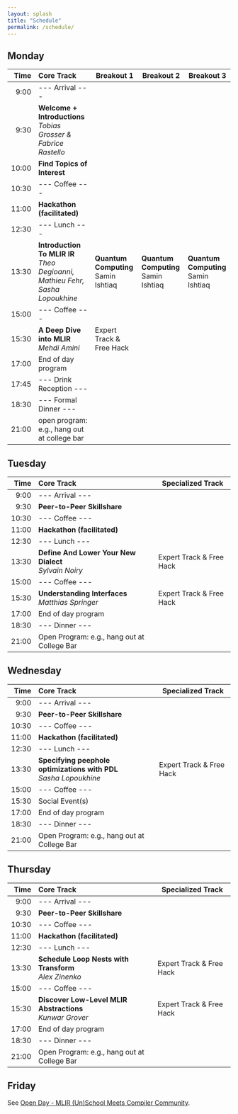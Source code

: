 ```yaml
---
layout: splash
title: "Schedule"
permalink: /schedule/
---
```


## Monday

| Time  |  Core Track                                                                       | Breakout 1                              | Breakout 2                              | Breakout 3                              |
|-----: |:----------------------------------------------------------------------------------| ----------------------------------------| ----------------------------------------| ----------------------------------------|
|  9:00 | --- Arrival ---                                                                   |                                         |                                         |                                         |
|  9:30 | **Welcome + Introductions** <br>*Tobias Grosser & Fabrice Rastello*               |                                         |                                         |                                         |
| 10:00 | **Find Topics of Interest**                                                       |                                         |                                         |                                         |
| 10:30 | --- Coffee ---                                                                    |                                         |                                         |                                         |
| 11:00 | **Hackathon (facilitated)**                                                       |                                         |                                         |                                         |
| 12:30 | --- Lunch ---                                                                     |                                         |                                         |                                         |
| 13:30 | **Introduction To MLIR IR** <br> *Theo Degioanni, Mathieu Fehr, Sasha Lopoukhine* | **Quantum Computing**<br> Samin Ishtiaq | **Quantum Computing**<br> Samin Ishtiaq | **Quantum Computing**<br> Samin Ishtiaq |
| 15:00 | --- Coffee ---                                                                    |                                         |                                         |                                         |
| 15:30 | **A Deep Dive into MLIR** <br> *Mehdi Amini*   | Expert Track & Free Hack         |                                         |                                         |                                         |
| 17:00 | End of day program                                                                |                                         |                                         |                                         |
| 17:45 | --- Drink Reception ---					                    |                                         |                                         |                                         |
| 18:30 | --- Formal Dinner ---                                                             |                                         |                                         |                                         |
| 21:00 | open program: e.g., hang out at college bar                                       |                                         |                                         |                                         |

## Tuesday

| Time  |  Core Track                                                            | Specialized Track                 |
|-----: |:------------------------------------------------------------------- | ------------------------ |
|  9:00 | --- Arrival ---                                                     |                          |
|  9:30 | **Peer-to-Peer Skillshare**                                         |                          |
| 10:30 | --- Coffee ---                                                      |                          |
| 11:00 | **Hackathon (facilitated)**                                          |                          |
| 12:30 | --- Lunch ---                                                       |                          |
| 13:30 | **Define And Lower Your New Dialect** <br> *Sylvain Noiry*           | Expert Track & Free Hack |
| 15:00 | --- Coffee ---                                                      |                          |
| 15:30 | **Understanding Interfaces** <br> *Matthias Springer*   | Expert Track & Free Hack |
| 17:00 | End of day program                                                  |                          |
| 18:30 | --- Dinner ---                                               |                          |
| 21:00 | Open Program: e.g., hang out at College Bar                         |                          |

## Wednesday

| Time  |  Core Track                                                            | Specialized Track                 |
|-----: |:------------------------------------------------------------------- | ------------------------ |
|  9:00 | --- Arrival ---                                                     |                          |
|  9:30 | **Peer-to-Peer Skillshare**                                         |                          |
| 10:30 | --- Coffee ---                                                      |                          |
| 11:00 | **Hackathon (facilitated)**                                          |                          |
| 12:30 | --- Lunch ---                                                       |                          |
| 13:30 | **Specifying peephole optimizations with PDL** <br> *Sasha Lopoukhine*           | Expert Track & Free Hack |
| 15:00 | --- Coffee ---                                                      |                          |
| 15:30 | Social Event(s)   | |
| 17:00 | End of day program                                                  |                          |
| 18:30 | --- Dinner ---                                               |                          |
| 21:00 | Open Program: e.g., hang out at College Bar                         |                          |

## Thursday

| Time  |  Core Track                                                            | Specialized Track                 |
|-----: |:------------------------------------------------------------------- | ------------------------ |
|  9:00 | --- Arrival ---                                                     |                          |
|  9:30 | **Peer-to-Peer Skillshare**                                         |                          |
| 10:30 | --- Coffee ---                                                      |                          |
| 11:00 | **Hackathon (facilitated)**                                          |                          |
| 12:30 | --- Lunch ---                                                       |                          |
| 13:30 | **Schedule Loop Nests with Transform** <br> *Alex Zinenko*   | Expert Track & Free Hack |
| 15:00 | --- Coffee ---                                                      |                          |
| 15:30 | **Discover Low-Level MLIR Abstractions** <br> *Kunwar Grover*           | Expert Track & Free Hack |
| 17:00 | End of day program                                                  |                          |
| 18:30 | --- Dinner ---                                               |                          |
| 21:00 | Open Program: e.g., hang out at College Bar                         |                          |

## Friday

See [Open Day - MLIR (Un)School Meets Compiler Community](/open-friday).
